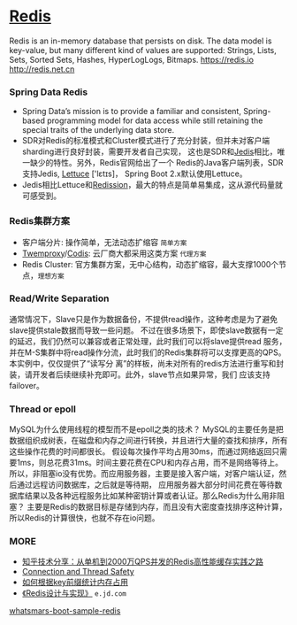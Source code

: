 # [Redis](https://github.com/antirez/redis)
Redis is an in-memory database that persists on disk. The data model is key-value,
but many different kind of values are supported: Strings, Lists, Sets, Sorted Sets,
Hashes, HyperLogLogs, Bitmaps. https://redis.io http://redis.net.cn

### Spring Data Redis
- Spring Data’s mission is to provide a familiar and consistent, Spring-based programming model
for data access while still retaining the special traits of the underlying data store.
- SDR对Redis的标准模式和Cluster模式进行了充分封装，但并未对客户端sharding进行良好封装，需要开发者自己实现，
这也是SDR和[Jedis](https://github.com/xetorthio/jedis)相比，唯一缺少的特性。另外，Redis官网给出了一个
Redis的Java客户端列表，SDR支持Jedis, [Lettuce](https://github.com/lettuce-io/lettuce-core) ['lɛtɪs]，
Spring Boot 2.x默认使用Lettuce。
- Jedis相比Lettuce和[Redission](https://github.com/redisson/redisson)，最大的特点是简单易集成，这从源代码量就可感受到。

### Redis集群方案
- 客户端分片: 操作简单，无法动态扩缩容 `简单方案`
- [Twemproxy](https://github.com/twitter/twemproxy)/[Codis](https://github.com/CodisLabs/codis): 云厂商大都采用这类方案 `代理方案`
- Redis Cluster: 官方集群方案，无中心结构，动态扩缩容，最大支撑1000个节点，`理想方案`

### Read/Write Separation
通常情况下，Slave只是作为数据备份，不提供read操作，这种考虑是为了避免slave提供stale数据而导致一些问题。
不过在很多场景下，即使slave数据有一定的延迟，我们仍然可以兼容或者正常处理，此时我们可以将slave提供read
服务，并在M-S集群中将read操作分流，此时我们的Redis集群将可以支撑更高的QPS。本实例中，仅仅提供了“读写分
离”的样板，尚未对所有的redis方法进行重写和封装，请开发者后续继续补充即可。此外，slave节点如果异常，我们
应该支持failover。

### Thread or epoll
MySQL为什么使用线程的模型而不是epoll之类的技术？
MySQL的主要任务是把数据组织成树表，在磁盘和内存之间进行转换，并且进行大量的查找和排序，所有这些操作花费的时间都很长。
假设每次操作平均占用30ms，而通过网络返回只需要1ms，则总花费31ms。时间主要花费在CPU和内存占用，而不是网络等待上。
所以，非阻塞io没有优势。而应用服务器，主要是接入客户端，对客户端认证，然后通过远程访问数据库，之后就是等待期，
应用服务器大部分时间花费在等待数据库结果以及各种远程服务比如某种密钥计算或者认证。那么Redis为什么用非阻塞？
主要是Redis的数据目标是存储到内存，而且没有大密度查找排序这种计算，所以Redis的计算很快，也就不存在io问题。

### MORE
- [知乎技术分享：从单机到2000万QPS并发的Redis高性能缓存实践之路](https://blog.csdn.net/javahongxi/article/details/82766742)
- [Connection and Thread Safety](https://blog.csdn.net/javahongxi/article/details/50559829)
- [如何根据key前缀统计内存占用](https://segmentfault.com/q/1010000010575235)
- [《Redis设计与实现》](https://e.jd.com/30189715.html) `e.jd.com`

[whatsmars-boot-sample-redis](https://github.com/javahongxi/whatsmars/tree/master/whatsmars-spring-boot-samples/whatsmars-boot-sample-redis)